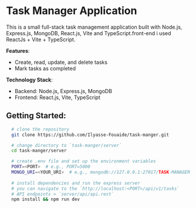 # Task Manager Application

This is a small full-stack task management application built with Node.js, Express.js, MongoDB, React.js, Vite and TypeScript.front-end i used ReactJs + Vite + TypeScript.

**Features**:
- Create, read, update, and delete tasks
- Mark tasks as completed

**Technology Stack**:
- Backend: Node.js, Express.js, MongoDB
- Frontend: React.js, Vite, TypeScript

## Getting Started:

```bash
  # clone the repository 
  git clone https://github.com/Ilyasse-Fouaide/task-manger.git

  # change directory to `task-manger/server`
  cd task-manger/server

  # create .env file and set up the environment variables
  PORT=<PORT>  # e.g., PORT=5000
  MONGO_URI=<YOUR_URI>  # e.g., mongodb://127.0.0.1:27017/TASK-MANAGER
 
  # install dependencies and run the express server
  # you can navigate to the `http://localhost:<PORT>/api/v1/tasks`
  # API endpoints > `server/api/api.rest`
  npm install && npm run dev
```
